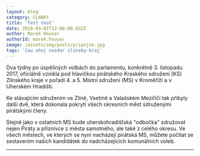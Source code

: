 ```yaml
---
layout: blog
category: CLANKY
title: 'Test test'
date: 2018-03-01T12:06:00.032Z
author: Marek Houser
authorId: marek.houser
image: /assets/img/posts/pripojse.jpg
tags: 'čau ahoj nazdar zlinsky-kraj'
---
```

Dva týdny po úspěšných volbách do parlamentu, konkrétně 3. listopadu 2017, oficiálně vznikla pod hlavičkou pirátského Kraského sdružení (KS) Zlínského kraje v pořadí 4. a 5. Místní sdružení (MS) v Kroměříži a v Uherském Hradišti.

Ke stávajícím sdružením ve Zlíně, Vsetíně a Valašském Meziříčí tak přibyly další dvě, která dokonala pokrytí všech okresních měst sdruženými pirátskými členy.

Stejně jako v ostatních MS bude uherskohradišťská "odbočka" sdružovat nejen Piráty a příznivce z města samotného, ale také z celého okresu. Ve všech městech, ve kterých se nyní nacházejí pirátská MS, můžete počítat se sestavením našich kandidátek do nadcházejících komunálních voleb.

- - -
